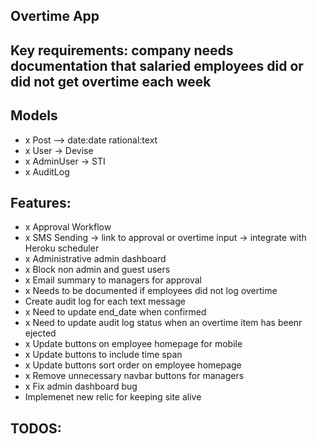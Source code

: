 ## Overtime App

## Key requirements: company needs documentation that salaried employees did or did not get overtime each week

## Models
-  x Post --> date:date rational:text
-  x User -> Devise
-  x AdminUser -> STI
-  x AuditLog

## Features:
- x Approval Workflow
- x SMS Sending -> link to approval or overtime input -> integrate with Heroku scheduler
- x Administrative admin dashboard
- x Block non admin and guest users
- x Email summary to managers for approval
- x Needs to be documented if employees did not log overtime
- Create audit log for each text message
- x Need to update end_date when confirmed
- x Need to update audit log status when an overtime item has beenr ejected
- x Update buttons on employee homepage for mobile
- x Update buttons to include time span
- x Update buttons sort order on employee homepage
- x Remove unnecessary navbar buttons for managers
- x Fix admin dashboard bug
- Implemenet new relic for keeping site alive

## TODOS:
